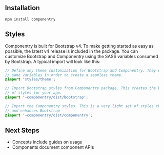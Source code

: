 ## Installation

<pre>
<code>npm install componentry</code>
</pre>

## Styles

Componentry is built for Bootstrap v4. To make getting started as easy as
possible, the latest v4 release is included in the package. You can customize
Bootstrap and Componentry using the SASS variables consumed by Bootstrap. A
typical import will look like this:

```scss
// Define any theme customization for Bootstrap and Componentry. They use the
// same variables in order to create a seamless theme.
@import 'styles/theme';

// Import Bootstrap styles from Componentry package. This creates the base set
// of styles for your app.
@import '~componentry/dist/bootstrap';

// Import the Componentry styles. This is a very light set of styles that extends
// and enhances Bootstrap
@import '~componentry/dist/componentry';
```

## Next Steps

* <Link to="/concepts">Concepts</Link> include guides on usage
* <Link to="/components">Components</Link> document component APIs
